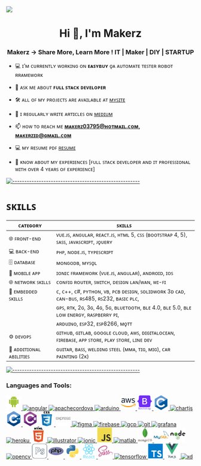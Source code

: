 <img align ="center" src="https://miro.medium.com/v2/resize:fit:4800/format:webp/1*h5Zs-8nFcTrgR1UceyKYXA.png">
<!-- <img align ="right" src="https://komarev.com/ghpvc/?username=basemax&label=Profile%20views&color=0e75b6&style=flat" alt="basemax"> -->
<h1 align="center">Hi 👋, I'm Makerz</h1>
<h3 align="center">Makerz → Share More, Learn More ! IT | Maker | DIY | STARTUP</h3>


- 💻 ɪ’ᴍ ᴄᴜʀʀᴇɴᴛʟʏ ᴡᴏʀᴋɪɴɢ ᴏɴ **ᴇᴀꜱʏʙᴜʏ** ǫᴀ ᴀᴜᴛᴏᴍᴀᴛᴇ ᴛᴇꜱᴛᴇʀ ʀᴏʙᴏᴛ ʀʀᴀᴍᴇᴡᴏʀᴋ

- 💬 ᴀꜱᴋ ᴍᴇ ᴀʙᴏᴜᴛ **ꜰᴜʟʟ ꜱᴛᴀᴄᴋ ᴅᴇᴠᴇʟᴏᴘᴇʀ**

- 🛠 ᴀʟʟ ᴏꜰ ᴍʏ ᴘʀᴏᴊᴇᴄᴛꜱ ᴀʀᴇ ᴀᴠᴀɪʟᴀʙʟᴇ ᴀᴛ [ᴍʏꜱɪᴛᴇ](ʜᴛᴛᴘꜱ://ᴍᴀᴋᴇʀᴢᴄᴏᴅɪɴɢ.ᴄᴏᴍ/ᴍᴇ/ᴘᴜʙʟɪᴄ/)

- 📝 ɪ ʀᴇɢᴜʟᴀʀʟʏ ᴡʀɪᴛᴇ ᴀʀᴛɪᴄʟᴇꜱ ᴏɴ [ᴍᴇᴅɪᴜᴍ](ʜᴛᴛᴘꜱ://ᴍᴇᴅɪᴜᴍ.ᴄᴏᴍ/ᴇᴅᴜᴄᴀᴛᴇ)

- 📫 ʜᴏᴡ ᴛᴏ ʀᴇᴀᴄʜ ᴍᴇ **ᴍᴀᴋᴇʀᴢ03795@ʜᴏᴛᴍᴀɪʟ.ᴄᴏᴍ, ᴍᴀᴋᴇʀᴢɪᴅ@ɢᴍᴀɪʟ.ᴄᴏᴍ**

- 💻 ᴍʏ ʀᴇꜱᴜᴍᴇ ᴘᴅꜰ [ʀᴇꜱᴜᴍᴇ](ʜᴛᴛᴘꜱ://ᴡᴡᴡ.ᴍᴀᴋᴇʀᴢᴄᴏᴅɪɴɢ.ᴄᴏᴍ/ᴍᴀᴋᴇʀᴢᴍᴇ/ᴘᴜʙʟɪᴄ/ᴅᴏᴄꜱ/ᴄʜᴀɴᴏᴋ%20ᴡᴏɴɢᴛʜɪɴᴘᴀ%20ʀᴇꜱᴜᴍᴇ%20ɴᴇᴡ.ᴘᴅꜰ)

- 📄 ᴋɴᴏᴡ ᴀʙᴏᴜᴛ ᴍʏ ᴇxᴘᴇʀɪᴇɴᴄᴇꜱ [ꜰᴜʟʟ ꜱᴛᴀᴄᴋ ᴅᴇᴠᴇʟᴏᴘᴇʀ ᴀɴᴅ ɪᴛ ᴘʀᴏꜰᴇꜱꜱɪᴏɴᴀʟ ᴡɪᴛʜ ᴏᴠᴇʀ 4 ʏᴇᴀʀꜱ ᴏꜰ ᴇxᴘᴇʀɪᴇɴᴄᴇ]

<!-- [![-----------------------------------------------------](https://raw.githubusercontent.com/andreasbm/readme/master/assets/lines/aqua.png)](https://github.com/Fixzbug?tab=repositories)

<table><tr><td>
<a href="https://github.com/Fixzbug?tab=repositories"><img  align="left" src="https://github-profile-trophy.vercel.app/?username=Fixzbug&column=8&margin-w=15&margin-h=15" alt="Fixzbug"></a>
</td><td>
<img align="right" src="https://github-readme-stats.vercel.app/api?username=Fixzbug&show_icons=true&locale=en" alt="Fixzbug">
</td></tr>
</table>

[![-----------------------------------------------------](https://raw.githubusercontent.com/andreasbm/readme/master/assets/lines/aqua.png)](https://github.com/Fixzbug?tab=repositories) -->

[![-----------------------------------------------------](https://raw.githubusercontent.com/andreasbm/readme/master/assets/lines/aqua.png)](https://github.com/Fixzbug?tab=repositories)

# ꜱᴋɪʟʟꜱ

| ᴄᴀᴛᴇɢᴏʀʏ               | ꜱᴋɪʟʟꜱ                                                                                     |
|------------------------|--------------------------------------------------------------------------------------------|
| 🌐 ꜰʀᴏɴᴛ-ᴇɴᴅ           | ᴠᴜᴇ.ᴊꜱ, ᴀɴɢᴜʟᴀʀ, ʀᴇᴀᴄᴛ.ᴊꜱ, ʜᴛᴍʟ 5, ᴄꜱꜱ (ʙᴏᴏᴛꜱᴛʀᴀᴘ 4, 5), ꜱᴀꜱꜱ, ᴊᴀᴠᴀꜱᴄʀɪᴘᴛ, ᴊǫᴜᴇʀʏ          |
| 💻 ʙᴀᴄᴋ-ᴇɴᴅ            | ᴘʜᴘ, ɴᴏᴅᴇ.ᴊꜱ, ᴛʏᴘᴇꜱᴄʀɪᴘᴛ                                                                   |
| 🗄️ ᴅᴀᴛᴀʙᴀꜱᴇ            | ᴍᴏɴɢᴏᴅʙ, ᴍʏꜱǫʟ                                                                             |
| 📱 ᴍᴏʙɪʟᴇ ᴀᴘᴘ          | ɪᴏɴɪᴄ ꜰʀᴀᴍᴇᴡᴏʀᴋ (ᴠᴜᴇ.ᴊꜱ, ᴀɴɢᴜʟᴀʀ), ᴀɴᴅʀᴏɪᴅ, ɪᴏꜱ                                            |
| 🌐 ɴᴇᴛᴡᴏʀᴋ ꜱᴋɪʟʟꜱ      | ᴄᴏɴꜰɪɢ ʀᴏᴜᴛᴇʀ, ꜱᴡɪᴛᴄʜ, ᴅᴇꜱɪɢɴ ʟᴀɴ/ᴡᴀɴ, ᴡɪ-ꜰɪ                                               |
| 🔌 ᴇᴍʙᴇᴅᴅᴇᴅ ꜱᴋɪʟʟꜱ     | ᴄ, ᴄ++, ᴄ#, ᴘʏᴛʜᴏɴ, ᴠʙ, ᴘᴄʙ ᴅᴇꜱɪɢɴ, ꜱᴏʟɪᴅᴡᴏʀᴋ 3ᴅ ᴄᴀᴅ, ᴄᴀɴ-ʙᴜꜱ, ʀꜱ485, ʀꜱ232, ʙᴀꜱɪᴄ ᴘʟᴄ,    |
|                        | ɢᴘꜱ, ʀᴛᴋ, 2ɢ, 3ɢ, 4ɢ, 5ɢ, ʙʟᴜᴇᴛᴏᴏᴛʜ, ʙʟᴇ 4.0, ʙʟᴇ 5.0, ʙʟᴇ ʟᴏᴡ ᴇɴᴇʀɢʏ, ʀᴀꜱᴘʙᴇʀʀʏ ᴘɪ,       |
|                        | ᴀʀᴅᴜɪɴᴏ, ᴇꜱᴘ32, ᴇꜱᴘ8266, ᴍǫᴛᴛ                                                              |
| ⚙️ ᴅᴇᴠᴏᴘꜱ              | ɢɪᴛʜᴜʙ, ɢɪᴛʟᴀʙ, ɢᴏᴏɢʟᴇ ᴄʟᴏᴜᴅ, ᴀᴡꜱ, ᴅɪɢɪᴛᴀʟᴏᴄᴇᴀɴ, ꜰɪʀᴇʙᴀꜱᴇ, ᴀᴘᴘ ꜱᴛᴏʀᴇ, ᴘʟᴀʏ ꜱᴛᴏʀᴇ, ʟɪɴᴇ ᴅᴇᴠ |
| 🎸 ᴀᴅᴅɪᴛɪᴏɴᴀʟ ᴀʙɪʟɪᴛɪᴇꜱ | ɢᴜɪᴛᴀʀ, ʙᴀꜱꜱ, ᴡᴇʟᴅɪɴɢ ꜱᴛᴇᴇʟ (ᴍᴍᴀ, ᴛɪɢ, ᴍɪɢ), ᴄᴀʀ ᴘᴀɪɴᴛɪɴɢ (2ᴋ)                             |



[![-----------------------------------------------------](https://raw.githubusercontent.com/andreasbm/readme/master/assets/lines/aqua.png)](https://github.com/Fixzbug?tab=repositories)

<h3 align="left">Languages and Tools:</h3>
<p align="left"> <a href="https://developer.android.com" target="_blank" rel="noreferrer"> <img src="https://raw.githubusercontent.com/devicons/devicon/master/icons/android/android-original-wordmark.svg" alt="android" width="40" height="40"/> </a> <a href="https://angular.io" target="_blank" rel="noreferrer"> <img src="https://angular.io/assets/images/logos/angular/angular.svg" alt="angular" width="40" height="40"/> </a> <a href="https://cordova.apache.org/" target="_blank" rel="noreferrer"> <img src="https://www.vectorlogo.zone/logos/apache_cordova/apache_cordova-icon.svg" alt="apachecordova" width="40" height="40"/> </a> <a href="https://www.arduino.cc/" target="_blank" rel="noreferrer"> <img src="https://cdn.worldvectorlogo.com/logos/arduino-1.svg" alt="arduino" width="40" height="40"/> </a> <a href="https://aws.amazon.com" target="_blank" rel="noreferrer"> <img src="https://raw.githubusercontent.com/devicons/devicon/master/icons/amazonwebservices/amazonwebservices-original-wordmark.svg" alt="aws" width="40" height="40"/> </a> <a href="https://getbootstrap.com" target="_blank" rel="noreferrer"> <img src="https://raw.githubusercontent.com/devicons/devicon/master/icons/bootstrap/bootstrap-plain-wordmark.svg" alt="bootstrap" width="40" height="40"/> </a> <a href="https://www.cprogramming.com/" target="_blank" rel="noreferrer"> <img src="https://raw.githubusercontent.com/devicons/devicon/master/icons/c/c-original.svg" alt="c" width="40" height="40"/> </a> <a href="https://www.chartjs.org" target="_blank" rel="noreferrer"> <img src="https://www.chartjs.org/media/logo-title.svg" alt="chartjs" width="40" height="40"/> </a> <a href="https://www.w3schools.com/cpp/" target="_blank" rel="noreferrer"> <img src="https://raw.githubusercontent.com/devicons/devicon/master/icons/cplusplus/cplusplus-original.svg" alt="cplusplus" width="40" height="40"/> </a> <a href="https://www.w3schools.com/cs/" target="_blank" rel="noreferrer"> <img src="https://raw.githubusercontent.com/devicons/devicon/master/icons/csharp/csharp-original.svg" alt="csharp" width="40" height="40"/> </a> <a href="https://www.w3schools.com/css/" target="_blank" rel="noreferrer"> <img src="https://raw.githubusercontent.com/devicons/devicon/master/icons/css3/css3-original-wordmark.svg" alt="css3" width="40" height="40"/> </a> <a href="https://expressjs.com" target="_blank" rel="noreferrer"> <img src="https://raw.githubusercontent.com/devicons/devicon/master/icons/express/express-original-wordmark.svg" alt="express" width="40" height="40"/> </a> <a href="https://www.figma.com/" target="_blank" rel="noreferrer"> <img src="https://www.vectorlogo.zone/logos/figma/figma-icon.svg" alt="figma" width="40" height="40"/> </a> <a href="https://firebase.google.com/" target="_blank" rel="noreferrer"> <img src="https://www.vectorlogo.zone/logos/firebase/firebase-icon.svg" alt="firebase" width="40" height="40"/> </a> <a href="https://cloud.google.com" target="_blank" rel="noreferrer"> <img src="https://www.vectorlogo.zone/logos/google_cloud/google_cloud-icon.svg" alt="gcp" width="40" height="40"/> </a> <a href="https://git-scm.com/" target="_blank" rel="noreferrer"> <img src="https://www.vectorlogo.zone/logos/git-scm/git-scm-icon.svg" alt="git" width="40" height="40"/> </a> <a href="https://grafana.com" target="_blank" rel="noreferrer"> <img src="https://www.vectorlogo.zone/logos/grafana/grafana-icon.svg" alt="grafana" width="40" height="40"/> </a> <a href="https://heroku.com" target="_blank" rel="noreferrer"> <img src="https://www.vectorlogo.zone/logos/heroku/heroku-icon.svg" alt="heroku" width="40" height="40"/> </a> <a href="https://www.w3.org/html/" target="_blank" rel="noreferrer"> <img src="https://raw.githubusercontent.com/devicons/devicon/master/icons/html5/html5-original-wordmark.svg" alt="html5" width="40" height="40"/> </a> <a href="https://www.adobe.com/in/products/illustrator.html" target="_blank" rel="noreferrer"> <img src="https://www.vectorlogo.zone/logos/adobe_illustrator/adobe_illustrator-icon.svg" alt="illustrator" width="40" height="40"/> </a> <a href="https://ionicframework.com" target="_blank" rel="noreferrer"> <img src="https://upload.wikimedia.org/wikipedia/commons/d/d1/Ionic_Logo.svg" alt="ionic" width="40" height="40"/> </a> <a href="https://developer.mozilla.org/en-US/docs/Web/JavaScript" target="_blank" rel="noreferrer"> <img src="https://raw.githubusercontent.com/devicons/devicon/master/icons/javascript/javascript-original.svg" alt="javascript" width="40" height="40"/> </a> <a href="https://www.mathworks.com/" target="_blank" rel="noreferrer"> <img src="https://upload.wikimedia.org/wikipedia/commons/2/21/Matlab_Logo.png" alt="matlab" width="40" height="40"/> </a> <a href="https://www.mongodb.com/" target="_blank" rel="noreferrer"> <img src="https://raw.githubusercontent.com/devicons/devicon/master/icons/mongodb/mongodb-original-wordmark.svg" alt="mongodb" width="40" height="40"/> </a> <a href="https://www.mysql.com/" target="_blank" rel="noreferrer"> <img src="https://raw.githubusercontent.com/devicons/devicon/master/icons/mysql/mysql-original-wordmark.svg" alt="mysql" width="40" height="40"/> </a> <a href="https://nodejs.org" target="_blank" rel="noreferrer"> <img src="https://raw.githubusercontent.com/devicons/devicon/master/icons/nodejs/nodejs-original-wordmark.svg" alt="nodejs" width="40" height="40"/> </a> <a href="https://opencv.org/" target="_blank" rel="noreferrer"> <img src="https://www.vectorlogo.zone/logos/opencv/opencv-icon.svg" alt="opencv" width="40" height="40"/> </a> <a href="https://www.photoshop.com/en" target="_blank" rel="noreferrer"> <img src="https://raw.githubusercontent.com/devicons/devicon/master/icons/photoshop/photoshop-line.svg" alt="photoshop" width="40" height="40"/> </a> <a href="https://www.php.net" target="_blank" rel="noreferrer"> <img src="https://raw.githubusercontent.com/devicons/devicon/master/icons/php/php-original.svg" alt="php" width="40" height="40"/> </a> <a href="https://www.python.org" target="_blank" rel="noreferrer"> <img src="https://raw.githubusercontent.com/devicons/devicon/master/icons/python/python-original.svg" alt="python" width="40" height="40"/> </a> <a href="https://reactjs.org/" target="_blank" rel="noreferrer"> <img src="https://raw.githubusercontent.com/devicons/devicon/master/icons/react/react-original-wordmark.svg" alt="react" width="40" height="40"/> </a> <a href="https://sass-lang.com" target="_blank" rel="noreferrer"> <img src="https://raw.githubusercontent.com/devicons/devicon/master/icons/sass/sass-original.svg" alt="sass" width="40" height="40"/> </a> <a href="https://www.tensorflow.org" target="_blank" rel="noreferrer"> <img src="https://www.vectorlogo.zone/logos/tensorflow/tensorflow-icon.svg" alt="tensorflow" width="40" height="40"/> </a> <a href="https://www.typescriptlang.org/" target="_blank" rel="noreferrer"> <img src="https://raw.githubusercontent.com/devicons/devicon/master/icons/typescript/typescript-original.svg" alt="typescript" width="40" height="40"/> </a> <a href="https://vuejs.org/" target="_blank" rel="noreferrer"> <img src="https://raw.githubusercontent.com/devicons/devicon/master/icons/vuejs/vuejs-original-wordmark.svg" alt="vuejs" width="40" height="40"/> </a> <a href="https://www.adobe.com/products/xd.html" target="_blank" rel="noreferrer"> <img src="https://cdn.worldvectorlogo.com/logos/adobe-xd.svg" alt="xd" width="40" height="40"/> </a> </p>

